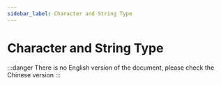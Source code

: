 ```yaml
---
sidebar_label: Character and String Type
---
```


# Character and String Type

:::danger
There is no English version of the document, please check the Chinese version
:::
